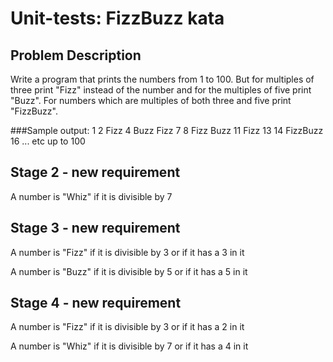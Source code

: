 # Unit-tests: FizzBuzz kata

## Problem Description

Write a program that prints the numbers from 1 to 100. But for multiples of three print "Fizz" instead of the number and for the multiples of five print "Buzz". For numbers which are multiples of both three and five print "FizzBuzz".

###Sample output:
1
2
Fizz
4
Buzz
Fizz
7
8
Fizz
Buzz
11
Fizz
13
14
FizzBuzz
16
... etc up to 100

## Stage 2 - new requirement
A number is "Whiz" if it is divisible by 7

## Stage 3 - new requirement
A number is "Fizz" if it is divisible by 3 or if it has a 3 in it

A number is "Buzz" if it is divisible by 5 or if it has a 5 in it

## Stage 4 - new requirement
A number is "Fizz" if it is divisible by 3 or if it has a 2 in it

A number is "Whiz" if it is divisible by 7 or if it has a 4 in it

